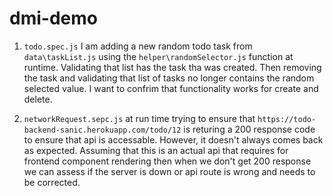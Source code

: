 # dmi-demo
1. `todo.spec.js` I am adding a new random todo task from `data\taskList.js` using the `helper\randomSelector.js` function at runtime. Validating that list has the task tha was created. Then removing the task and validating that list of tasks no longer contains the random selected value. I want to confrim that functionality works for create and delete.

2. `networkRequest.sepc.js` at run time trying to ensure that `https://todo-backend-sanic.herokuapp.com/todo/12` is returing a 200 response code to ensure that api is accessable. However, it doesn't always comes back as expected. Assuming that this is an actual api that requires for frontend component rendering then when we don't get 200 response we can assess if the server is down or api route is wrong and needs to be corrected.